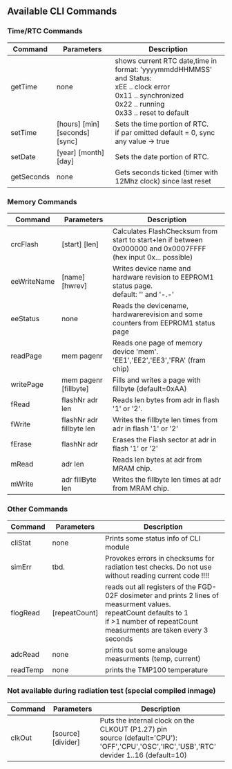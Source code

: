 Available CLI Commands
----------------------

### Time/RTC Commands

| Command | Parameters        | Description                               |
| ------- | ----------------- | ----------------------------------------- |
| getTime | none              | shows current RTC date,time in format: 'yyyymmddHHMMSS' and Status:<br>xEE .. clock error<br>0x11 .. synchronized<br>0x22 .. running<br>0x33 .. reset  to default|
| setTime | [hours] [min] [seconds] [sync]  | Sets the time portion of RTC.<br>if par omitted default = 0, sync any value -> true |
| setDate | [year] [month] [day]            | Sets the date portion of RTC. |
| getSeconds| none                           | Gets seconds ticked (timer with 12Mhz clock) since last reset |


### Memory Commands

| Command  | Parameters        | Description                               |
| -------- | ----------------- | ----------------------------------------- |
| crcFlash | [start] [len] | Calculates FlashChecksum from start to start+len if between 0x000000 and 0x0007FFFF<br>(hex input 0x... possible) |
| eeWriteName | [name] [hwrev]| Writes device name and hardware revision to EEPROM1 status page.<br>default: '<nset>' and '-.-'|
| eeStatus | none| Reads the devicename, hardwarerevision and some counters from EEPROM1 status page|
| readPage | mem pagenr | Reads one page of memory device 'mem'.<br>'EE1','EE2','EE3','FRA' (fram chip) |
| writePage | mem pagenr [fillbyte]| Fills and writes a page with fillbyte (default=0xAA)|
| fRead | flashNr adr len | Reads len bytes from adr in flash '1' or '2'. |
| fWrite | flashNr adr fillbyte len | Writes the fillbyte len times from adr in flash '1' or '2' |
| fErase | flashNr adr | Erases the Flash sector at adr in flash '1' or '2' |
| mRead | adr len | Reads len bytes at adr from MRAM chip. |
| mWrite | adr fillByte len | Writes the fillbyte len times at adr from MRAM chip. |

### Other Commands
| Command  | Parameters        | Description                               |
| -------- | ----------------- | ----------------------------------------- |
| cliStat | none | Prints some status info of CLI module  |
| simErr | tbd. | Provokes errors in checksums for radiation test checks. Do not use without reading current code !!!! |
| flogRead | [repeatCount] | reads out all registers of the FGD-02F dosimeter and prints 2 lines of measurment values.<br>repeatCount defaults to 1 <br>if >1 number of repeatCount measurments are taken every 3 seconds |
| adcRead | none | prints out some analouge measurments (temp, current) |
| readTemp | none | prints the TMP100 temperature |
 

### Not available during radiation test (special compiled inmage)

 Command  | Parameters        | Description                               |
| -------- | ----------------- | ----------------------------------------- |
| clkOut | [source] [divider] | Puts the internal clock on the CLKOUT (P1.27) pin<br>source (default='CPU'):<br>'OFF','CPU','OSC','IRC','USB','RTC'<br>devider 1..16 (default=10) |



                                                                                                                
